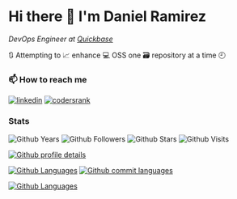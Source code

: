 <!--
**dxas90/dxas90** is a ✨ _special_ ✨ repository because its `README.md` (this file) appears on your GitHub profile.

Here are some ideas to get you started:

- 🔭 I’m currently working on ...
- 🌱 I’m currently learning ...
- 👯 I’m looking to collaborate on ...
- 🤔 I’m looking for help with ...
- 💬 Ask me about ...
- 📫 How to reach me: ...
- 😄 Pronouns: ...
- ⚡ Fun fact: ...
-->
# Hi there 👋 I'm Daniel Ramirez

*DevOps Engineer at [Quickbase][current]*

🔃 Attempting to 📈 enhance 💻 OSS one 🗃️ repository at a time 🕘

### 📫 How to reach me

[![linkedin][linkedin-badge]][linkedin] [![codersrank][codersrank-badge]][codersrank]

### Stats

![Github Years][gh-years-badge] ![Github Followers][gh-followers] ![Github Stars][gh-stars]  ![Github Visits][gh-visits-badge]

[![Github profile details][gh-profile-details]][linkedin]

[![Github Languages][gh-repos-per-language]][linkedin] [![Github commit languages][gh-most-commit-language]][linkedin]

[![Github Languages][gh-languages-section]][profile]


[current]: https://github.com/Quickbase
[linkedin]: https://www.linkedin.com/in/daniel-ramirez-1990/
[linkedin-badge]: https://img.shields.io/badge/linkedin-daniel-%230077B5.svg?&style=for-the-badge&logo=linkedin&logoColor=white 

[dev-to-badge]: https://img.shields.io/badge/DEV-dxas90-%230A0A0A.svg?&style=for-the-badge&logo=DEV.to&logoColor=white
[dev-to]: https://dev.to/dxas90

[gh-years-badge]: https://badges.pufler.dev/years/dxas90?style=for-the-badge&label=Github%20Years&color=blue
[gh-visits-badge]: https://badges.pufler.dev/visits/dxas90/dxas90?style=for-the-badge&color=blue
[gh-stars]: https://img.shields.io/github/stars/dxas90?style=for-the-badge&affiliations=OWNER%2CCOLLABORATOR&labelColor=333333&logoColor=E7E7E7&color=blue&label=Stars&logo=github
[gh-contributions-year]: https://badges.strrl.dev/contributions/yearly/dxas90?style=for-the-badge&labelColor=333333&logoColor=E7E7E7&color=blue&label=Yearly%20Contributions&logo=github
[gh-contributions-all]: https://badges.strrl.dev/contributions/all/dxas90?style=for-the-badge&labelColor=333333&logoColor=E7E7E7&color=blue&label=All%20Contributions&logo=github
[gh-stats-section]: https://github-readme-stats.vercel.app/api?username=dxas90&count_private=true&show_icons=true&theme=tokyonight&include_all_commits=true&card_width=230
[gh-languages-section]: https://github-readme-stats.vercel.app/api/top-langs/?username=dxas90&layout=compact&hide=smarty&theme=tokyonight

[gh-profile-details]: https://github-profile-summary-cards.vercel.app/api/cards/profile-details?username=dxas90&theme=tokyonight&count_private=true&show_icons=true&include_all_commits=true
[gh-most-commit-language]: https://github-profile-summary-cards.vercel.app/api/cards/most-commit-language?username=dxas90&theme=tokyonight
[gh-repos-per-language]: https://github-profile-summary-cards.vercel.app/api/cards/repos-per-language?username=dxas90&theme=tokyonight

[gh-followers]: https://img.shields.io/github/followers/dxas90?logo=GitHub&style=for-the-badge
[gh-stars]: https://img.shields.io/github/stars/dxas90?logo=github&style=for-the-badge

[codersrank]: https://profile.codersrank.io/user/dxas90?utm_source=github&utm_medium=referral&utm_campaign=self
[codersrank-badge]: https://img.shields.io/badge/codersrank-dxas90-%230077B5.svg?&style=for-the-badge&logo=codersrank
[profile]: https://github.com/dxas90


<!--![Discord][discord-badge]-->
